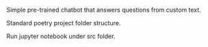 Simple pre-trained chatbot that answers questions from custom text. 

Standard poetry project folder structure. 

Run jupyter notebook under src folder.
